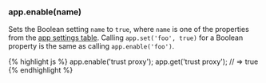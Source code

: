 <!---
 Copyright (c) 2016 StrongLoop, IBM, and Express Contributors
 License: MIT
-->

<h3 id='app.enable'>app.enable(name)</h3>

Sets the Boolean setting `name` to `true`, where `name` is one of the properties from the [app settings table](#app.settings.table).
Calling `app.set('foo', true)` for a Boolean property is the same as calling `app.enable('foo')`.

{% highlight js %}
app.enable('trust proxy');
app.get('trust proxy');
// => true
{% endhighlight %}
